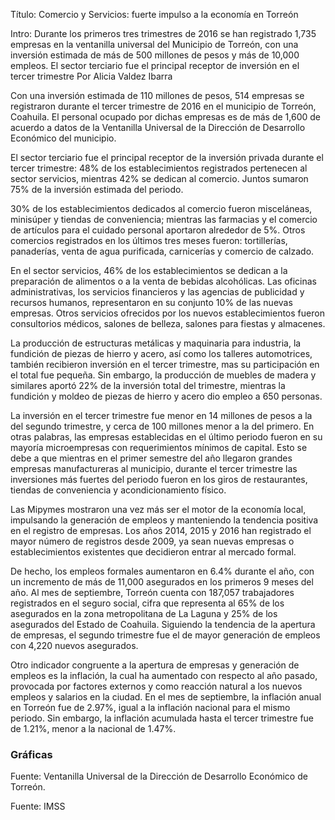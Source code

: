 
Título:
Comercio y Servicios: fuerte impulso a la economía en Torreón

Intro:
Durante los primeros tres trimestres de 2016 se han registrado 1,735 empresas en la ventanilla universal del Municipio de Torreón, con una inversión estimada de más de 500 millones de pesos y más de 10,000 empleos. El sector terciario fue el principal receptor de inversión en el tercer trimestre
Por Alicia Valdez Ibarra

Con una inversión estimada de 110 millones de pesos, 514 empresas se registraron durante el tercer trimestre de 2016 en el municipio de Torreón, Coahuila. El personal ocupado por dichas empresas es de más de 1,600 de acuerdo a datos de la Ventanilla Universal de la Dirección de Desarrollo Económico del municipio.

El sector terciario fue el principal receptor  de la  inversión privada durante el tercer trimestre: 48% de los establecimientos registrados pertenecen al sector servicios, mientras 42% se dedican al comercio. Juntos sumaron 75% de la inversión estimada del periodo.

30% de los establecimientos dedicados al comercio fueron misceláneas, minisúper y tiendas de conveniencia; mientras las farmacias y el comercio de artículos para el cuidado personal aportaron alrededor de 5%. Otros comercios registrados en los últimos tres meses fueron: tortillerías, panaderías, venta de agua purificada, carnicerías y comercio de calzado.

En el sector servicios, 46% de los establecimientos se dedican a la preparación de alimentos o a la venta de bebidas alcohólicas.  Las oficinas administrativas, los servicios financieros y las agencias de publicidad y recursos humanos, representaron en su conjunto 10% de las nuevas empresas.  Otros servicios ofrecidos por los nuevos establecimientos fueron consultorios médicos, salones de belleza, salones para fiestas y almacenes.

La producción de estructuras metálicas y maquinaria para industria, la fundición de piezas de hierro y acero, así como los talleres automotrices, también recibieron inversión en el tercer trimestre, mas su participación en el total fue pequeña. Sin embargo, la producción de muebles de madera y similares aportó 22% de la inversión total del trimestre,  mientras la fundición y moldeo de piezas de hierro y acero dio empleo a 650 personas.

La inversión en el tercer trimestre fue menor en 14 millones de pesos a la del segundo trimestre, y cerca de 100 millones menor a la del primero. En otras palabras, las empresas establecidas en el último periodo fueron en su mayoría microempresas con requerimientos mínimos de capital. Esto se debe a que mientras en el primer semestre del año llegaron grandes empresas manufactureras al municipio, durante el tercer trimestre las inversiones más fuertes del periodo fueron en los giros de restaurantes, tiendas de conveniencia y acondicionamiento físico.

Las Mipymes mostraron una vez más ser el motor de la economía local, impulsando la generación de empleos y manteniendo la tendencia positiva en el registro de empresas. Los años 2014, 2015 y 2016 han registrado el mayor número de registros desde 2009, ya sean nuevas empresas o  establecimientos existentes que decidieron entrar al mercado formal.

De hecho, los empleos formales aumentaron en 6.4% durante el año, con un incremento de más de 11,000 asegurados en los primeros 9 meses del año. Al mes de septiembre, Torreón cuenta con 187,057 trabajadores registrados en el seguro social, cifra que representa al 65% de los asegurados en la zona metropolitana de La Laguna y 25% de los asegurados del Estado de Coahuila. Siguiendo la tendencia de la apertura de empresas, el segundo trimestre fue el de mayor generación de empleos con 4,220 nuevos asegurados.

Otro indicador congruente a la apertura de empresas y generación de empleos es la inflación, la cual ha aumentado con respecto al año pasado, provocada por factores externos y como reacción natural a los nuevos empleos y salarios en la ciudad. En el mes de septiembre, la inflación anual  en Torreón fue de 2.97%, igual a la inflación nacional para el mismo periodo. Sin embargo, la inflación acumulada hasta el tercer trimestre fue de 1.21%, menor a la nacional de 1.47%.

### Gráficas

Fuente: Ventanilla Universal de la Dirección de Desarrollo Económico de Torreón.

Fuente: IMSS
